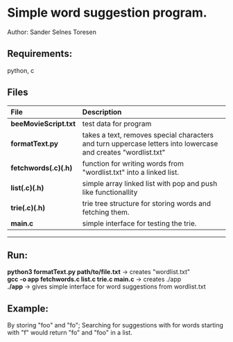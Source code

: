 # Simple word suggestion program.
Author: Sander Selnes Toresen

## Requirements:
python, c

## Files
| File                   | Description |
| :-----------------------|:-------------------------------------------------------------------------------------------------------------|
| **beeMovieScript.txt** | test data for program
| **formatText.py**      | takes a text, removes special characters and turn uppercase letters into lowercase and creates "wordlist.txt"
| **fetchwords(.c)(.h)** | function for writing words from "wordlist.txt" into a linked list.
| **list(.c)(.h)**       | simple array linked list with pop and push like functionallity
| **trie(.c)(.h)**       | trie tree structure for storing words and fetching them.
| **main.c**             | simple interface for testing the trie.
---

## Run:
**python3 formatText.py path/to/file.txt** -> creates "wordlist.txt"</br>
**gcc -o app fetchwords.c list.c trie.c main.c** -> creates ./app</br>
**./app** -> gives simple interface for word suggestions from wordlist.txt

## Example:
By storing "foo" and "fo";
Searching for suggestions with for words starting with "f" would return "fo" and "foo" in a list.

